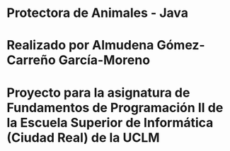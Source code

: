 # Protectora de Animales - Java
# Realizado por Almudena Gómez-Carreño García-Moreno
# Proyecto para la asignatura de Fundamentos de Programación II de la Escuela Superior de Informática (Ciudad Real) de la UCLM
